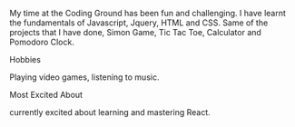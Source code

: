 My time at the Coding Ground has been fun and challenging. I have learnt the fundamentals of Javascript, Jquery,
 HTML and CSS. Same of the projects that I have done, Simon Game, Tic Tac Toe, Calculator and Pomodoro Clock. 

Hobbies 

Playing video games, listening to music.

Most Excited About

currently excited about learning and mastering React.